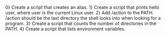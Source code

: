  0} Create a script that creates an alias.
 1} Create a script that prints hello user, where user is the current Linux user.
 2} Add /action to the PATH. /action should be the last directory the shell looks into when looking for a program.
 3} Create a script that counts the number of directories in the PATH.
 4}  Create a script that lists environment variables.